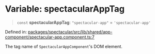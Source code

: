 # Variable: spectacularAppTag

> `const` **spectacularAppTag**: `"spectacular-app"` = `'spectacular-app'`

Defined in: [packages/spectacular/src/lib/shared/app-component/spectacular-app.component.ts:7](https://github.com/ngworker/ngworker/blob/68f93463b2af844af0ea290a92a5168b936997ae/packages/spectacular/src/lib/shared/app-component/spectacular-app.component.ts#L7)

The tag name of `SpectacularAppComponent`'s DOM element.
